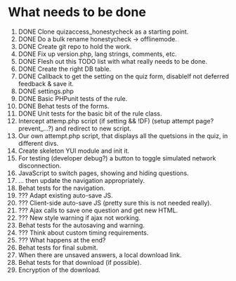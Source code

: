 # What needs to be done

1. DONE Clone quizaccess_honestycheck as a starting point.
2. DONE Do a bulk rename honestycheck -> offlinemode.
3. DONE Create git repo to hold the work.
4. DONE Fix up version.php, lang strings, comments, etc.
4. DONE Flesh out this TODO list with what really needs to be done.
5. DONE Create the right DB table.
6. DONE Callback to get the setting on the quiz form, disableIf not deferred feedback & save it.
7. DONE settings.php
8. DONE Basic PHPunit tests of the rule.
9. DONE Behat tests of the forms.
10. DONE Unit tests for the basic bit of the rule class.
11. Intercept attemp.php script (if setting && !DF) (setup attempt page? prevent_...?) and redirect to new script.
12. Our own attempt.php script, that displays all the quetsions in the quiz, in different divs.
13. Create skeleton YUI module and init it.
14. For testing (developer debug?) a button to toggle simulated network disconnection.
15. JavaScript to switch pages, showing and hiding questions.
16. ... then update the navigation appropriately.
17. Behat tests for the navigation.
18. ??? Adapt existing auto-save JS.
19. ??? Client-side auto-save JS (pretty sure this is not needed really). 
20. ??? Ajax calls to save one question and get new HTML.
21. ??? New style warning if ajax not working.
22. Behat tests for the autosaving and warning.
23. ??? Think about custom timing requirements.
24. ??? What happens at the end?
25. Behat tests for final submit.
26. When there are unsaved answers, a local download link.
27. Behat tests for that download (if possible).
28. Encryption of the download.
